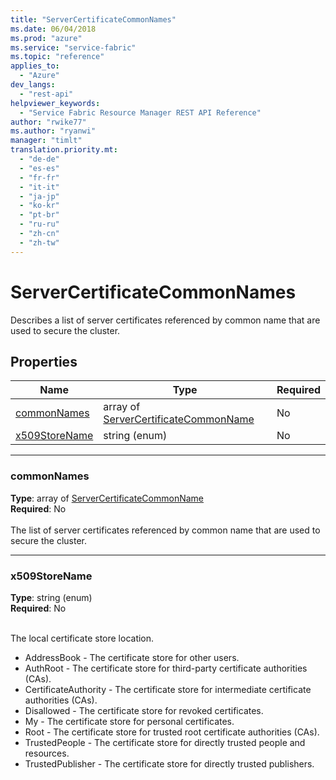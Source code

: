 ```yaml
---
title: "ServerCertificateCommonNames"
ms.date: 06/04/2018
ms.prod: "azure"
ms.service: "service-fabric"
ms.topic: "reference"
applies_to: 
  - "Azure"
dev_langs: 
  - "rest-api"
helpviewer_keywords: 
  - "Service Fabric Resource Manager REST API Reference"
author: "rwike77"
ms.author: "ryanwi"
manager: "timlt"
translation.priority.mt: 
  - "de-de"
  - "es-es"
  - "fr-fr"
  - "it-it"
  - "ja-jp"
  - "ko-kr"
  - "pt-br"
  - "ru-ru"
  - "zh-cn"
  - "zh-tw"
---
```

# ServerCertificateCommonNames

Describes a list of server certificates referenced by common name that are used to secure the cluster.

## Properties
| Name | Type | Required |
| --- | --- | --- |
| [commonNames](#commonnames) | array of [ServerCertificateCommonName](sfrp-model-servercertificatecommonname.md) | No |
| [x509StoreName](#x509storename) | string (enum) | No |

____
### commonNames
__Type__: array of [ServerCertificateCommonName](sfrp-model-servercertificatecommonname.md) <br/>
__Required__: No<br/>
<br/>
The list of server certificates referenced by common name that are used to secure the cluster.

____
### x509StoreName
__Type__: string (enum) <br/>
__Required__: No<br/>
<br/>


The local certificate store location.

  - AddressBook - The certificate store for other users.
  - AuthRoot - The certificate store for third-party certificate authorities (CAs).
  - CertificateAuthority - The certificate store for intermediate certificate authorities (CAs).
  - Disallowed - The certificate store for revoked certificates.
  - My - The certificate store for personal certificates.
  - Root - The certificate store for trusted root certificate authorities (CAs).
  - TrustedPeople - The certificate store for directly trusted people and resources.
  - TrustedPublisher - The certificate store for directly trusted publishers.


